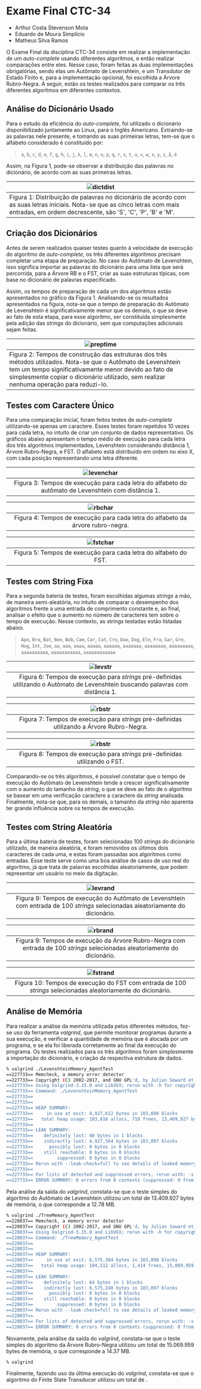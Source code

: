 # Exame Final CTC-34

- Arthur Costa Stevenson Mota
- Eduardo de Moura Simplício
- Matheus Silva Ramos

O Exame Final da disciplina CTC-34 consiste em realizar a implementação de um *auto-complete* usando diferentes algoritmos, e então realizar comparações entre eles. Nesse caso, foram feitas as duas implementações obrigatórias, sendo elas um Autômato de Levenshtein, e um Transdutor de Estado Finito e, para a implementação opcional, foi escolhida a Árvore Rubro-Negra.
A seguir, estão os testes realizados para comparar os três diferentes algoritmos em diferentes contextos.

## Análise do Dicionário Usado

Para o estudo da eficiência do *auto-complete*, foi utilizado o dicionário disponibilizado juntamente ao Linux, para o Inglês Americano. Extraindo-se as palavras nele presente, e tomando as suas primeiras letras, tem-se que o alfabeto considerado é constituído por:
> `a`, `b`, `c`, `d`, `e`, `f`, `g`, `h`, `i`, `j`, `k`, `l`, `m`, `n`, `o`, `p`, `q`, `r`, `s`, `t`, `u`, `v`, `w`, `x`, `y`, `z`, `å`, `é`

Assim, na Figura 1, pode-se observar a distribuição das palavras no dicionário, de acordo com as suas primeiras letras.

| ![dictdist](./src/Analysis/dict_dist.png) |
|-|
|Figura 1: Distribuição de palavras no dicionário de acordo com as suas letras iniciais. Nota-se que as cinco letras com mais entradas, em ordem decrescente, são 'S', 'C', 'P', 'B' e 'M'.|

## Criação dos Dicionários

Antes de serem realizados quaiser testes quanto à velocidade de execução do algoritmo de *auto-complete*, os três diferentes algoritmos precisam completar uma etapa de preparação. No caso do Autômato de Levenshtein, isso significa importar as palavras do dicionário para uma lista que será percorrida, para a Árvore RB e o FST, criar as suas estruturas típicas, com base no dicionário de palavras especificado. 

Assim, os tempos de preparação de cada um dos algoritmos estão apresentados no gráfico da Figura 1. Analisando-se os resultados apresentados na figura, nota-se que o tempo de preparação do Autômato de Levenshtein é significativamente menor que os demais, o que se deve ao fato de esta etapa, para esse algoritmo, ser constituída simplesmente pela adição das *strings* do dicionário, sem que computações adicionais sejam feitas.

| ![preptime](./src/Analysis/dict_creation.png) |
|-|
|Figura 2: Tempos de construção das estruturas dos três métodos utilizados. Nota-se que o Autômato de Levenshtein tem um tempo significativamente menor devido ao fato de simplesmente copiar o dicionário utilizado, sem realizar nenhuma operação para reduzi-lo.|

## Testes com Caractere Único

Para uma comparação inicial, foram feitos testes de *auto-complete* utilizando-se apenas um caractere. Esses testes foram repetidos 10 vezes para cada letra, no intuito de criar um conjunto de dados representativo. Os gráficos abaixo apresentam o tempo médio de execução para cada letra dos três algoritmos implementados, Levenshtein considerando distância 1, Árvore Rubro-Negra, e FST. O alfabeto está distribuído em ordem no eixo X, com cada posição representando uma letra diferente.

|![levenchar](./src/Analysis/leven_char.png)|
| :-: |
|Figura 3: Tempos de execução para cada letra do alfabeto do autômato de Levenshtein com distância 1.|

|![rbchar](./src/Analysis/rb_char.png)|
| :-: |
|Figura 4: Tempos de execução para cada letra do alfabeto da árvore rubro-negra.|

|![fstchar](./src/Analysis/rb_char.png)|
| :-: |
|Figura 5: Tempos de execução para cada letra do alfabeto do FST.|

## Testes com String Fixa

Para a segunda bateria de testes, foram escolhidas algumas *strings* a mão, de maneira semi-aleatória, no intuito de comparar o desempenho dos algoritmos frente a uma entrada de comprimento constante e, ao final, analisar o efeito que o aumento no número de caracteres tem sobre o tempo de execução. Nesse contexto, as strings testadas estão listadas abaixo.

>`Apo`, `Bra`, `Bat`, `Bee`, `Bob`, `Cam`, `Car`, `Cat`, `Cro`, `Dao`, `Dog`, `Ele`, `Fra`, `Gar`, `Gre`, `Hog`, `Int`, `Joe`, `aa`, `aaa`, `aaaa`, `aaaaa`, `aaaaaa`, `aaaaaaa`, `aaaaaaaa`, `aaaaaaaaa`, `aaaaaaaaaa`, `aaaaaaaaaaa`, `aaaaaaaaaaaa`

|![levstr](./src/Analysis/leven_str.png)|
| :-: |
|Figura 6: Tempos de execução para *strings* pré-definidas utilizando o Autômato de Levenshtein buscando palavras com distância 1.|

|![rbstr](./src/Analysis/rb_str.png)|
| :-: |
|Figura 7: Tempos de execução para *strings* pré-definidas utilizando a Árvore Rubro-Negra.|

|![rbstr](./src/Analysis/rb_str.png)|
| :-: |
|Figura 8: Tempos de execução para *strings* pré-definidas utilizando o FST.|

Comparando-se os três algoritmos, é possível constatar que o tempo de execução do Autômato de Levenshtein tende a crescer significativamente com o aumento do tamanho da *string*, o que se deve ao fato de o algoritmo se basear em uma verificação caractere a caractere da *string* analisada. Finalmente, nota-se que, para os demais, o tamanho da *string* não aparenta ter grande influência sobre os tempos de execução.

## Testes com String Aleatória

Para a última bateria de testes, foram selecionadas 100 *strings* do dicionário utilizado, de maneira aleatória, e foram removidos os últimos dois caracteres de cada uma, e estas foram passadas aos algoritmos como entradas. Esse teste serve como uma boa análise de casos de uso real do algoritmo, já que trata de palavras escolhidas aleatoriamente, que podem representar um usuário no meio da digitação.

|![levrand](./src/Analysis/leven_rand.png)|
| :-: |
|Figura 9: Tempos de execução do Autômato de Levenshtein com entrada de 100 *strings* selecionadas aleatoriamente do dicionário.|

|![rbrand](./src/Analysis/rb_rand.png)|
| :-: |
|Figura 9: Tempos de execução da Árvore Rubro-Negra com entrada de 100 *strings* selecionadas aleatoriamente do dicionário.|

|![fstrand](./src/Analysis/rb_rand.png)|
| :-: |
|Figura 10: Tempos de execução do FST com entrada de 100 *strings* selecionadas aleatoriamente do dicionário.|

## Análise de Memória

Para realizar a análise da memória utilizada pelos diferentes métodos, fez-se uso da ferramenta *valgrind*, que permite monitorar programas durante a sua execução, e verificar a quantidade de memória que é alocada por um programa, e se ela foi liberada corretamente ao final da execução do programa. Os testes realizados para os três algoritmos foram simplesmente a importação do dicionário, e criação da respectiva estrutura de dados.

```bash
% valgrind ./LevenshteinMemory_AgentTest                                                                                                                                                                         ✹ ✭
==227733== Memcheck, a memory error detector
==227733== Copyright (C) 2002-2017, and GNU GPL'd, by Julian Seward et al.
==227733== Using Valgrind-3.15.0 and LibVEX; rerun with -h for copyright info
==227733== Command: ./LevenshteinMemory_AgentTest
==227733== 
==227733== 
==227733== HEAP SUMMARY:
==227733==     in use at exit: 4,927,612 bytes in 103,098 blocks
==227733==   total heap usage: 103,816 allocs, 718 frees, 13,409,927 bytes allocated
==227733== 
==227733== LEAK SUMMARY:
==227733==    definitely lost: 48 bytes in 1 blocks
==227733==    indirectly lost: 4,927,564 bytes in 103,097 blocks
==227733==      possibly lost: 0 bytes in 0 blocks
==227733==    still reachable: 0 bytes in 0 blocks
==227733==         suppressed: 0 bytes in 0 blocks
==227733== Rerun with --leak-check=full to see details of leaked memory
==227733== 
==227733== For lists of detected and suppressed errors, rerun with: -s
==227733== ERROR SUMMARY: 0 errors from 0 contexts (suppressed: 0 from 0)
```

Pela análise da saída do *valgrind*, constata-se que o teste simples do algoritmo do Autômato de Levenshtein utilizou um total de 13.409.927 bytes de memória, o que corresponde a 12.78 MB.

```bash
% valgrind ./TreeMemory_AgentTest                                                                                                                                                                                ✹ ✭
==228037== Memcheck, a memory error detector
==228037== Copyright (C) 2002-2017, and GNU GPL'd, by Julian Seward et al.
==228037== Using Valgrind-3.15.0 and LibVEX; rerun with -h for copyright info
==228037== Command: ./TreeMemory_AgentTest
==228037== 
==228037== 
==228037== HEAP SUMMARY:
==228037==     in use at exit: 6,575,304 bytes in 103,098 blocks
==228037==   total heap usage: 104,512 allocs, 1,414 frees, 15,069,959 bytes allocated
==228037== 
==228037== LEAK SUMMARY:
==228037==    definitely lost: 64 bytes in 1 blocks
==228037==    indirectly lost: 6,575,240 bytes in 103,097 blocks
==228037==      possibly lost: 0 bytes in 0 blocks
==228037==    still reachable: 0 bytes in 0 blocks
==228037==         suppressed: 0 bytes in 0 blocks
==228037== Rerun with --leak-check=full to see details of leaked memory
==228037== 
==228037== For lists of detected and suppressed errors, rerun with: -s
==228037== ERROR SUMMARY: 0 errors from 0 contexts (suppressed: 0 from 0)
```

Novamente, pela análise da saída do *valgrind*, constata-se que o teste simples do algoritmo da Árvore Rubro-Negra utilizou um total de 15.069.959 bytes de memória, o que corresponde a 14.37 MB.

```bash
% valgrind
```

Finalmente, fazendo uso da última execução do *valgrind*, constata-se que o algoritmo do Finite State Transducer utilizou um total de .
